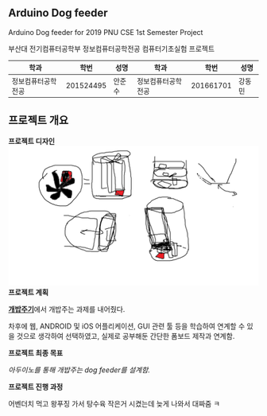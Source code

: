 ## Arduino Dog feeder
Arduino Dog feeder for 2019 PNU CSE 1st Semester Project

부산대 전기컴퓨터공학부 정보컴퓨터공학전공 컴퓨터기초실험 프로젝트

학과 | 학번 | 성명 | 학과 | 학번 | 성명
---- | ---- | ---- | ---- | ---- | ---- 
정보컴퓨터공학전공 |201524495 |안준수 | 정보컴퓨터공학전공 |201661701 |강동민

## 프로젝트 개요
<strong>프로젝트 디자인</strong>
![img](./readmeimg/ahnross.PNG)
<strong>프로젝트 계획</strong>

<strong>[개밥주기](https://cse.pusan.ac.kr)</strong>에서 개밥주는 과제를 내어줬다.

차후에 웹, ANDROID 및 iOS 어플리케이션, GUI 관련 툴 등을 학습하여 연계할 수 있을 것으로 생각하여 선택하였고,
실제로 공부해둔 간단한 폼보드 제작과 연계함.

<strong>프로젝트 최종 목표</strong>

<em>아두이노를 통해 개밥주는 dog feeder를 설계함.</em>

<strong>프로젝트 진행 과정</strong>

어벤더치 먹고 왕푸징 가서 탕수육 작은거 시켰는데 늦게 나와서 대짜줌 ㅋ
